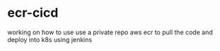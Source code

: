 # ecr-cicd
working on how to use use a private repo aws ecr to pull the code and deploy into k8s using jenkins
